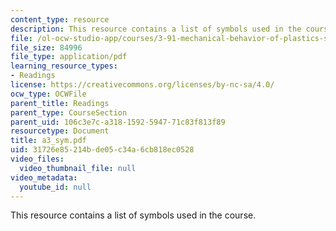 ```yaml
---
content_type: resource
description: This resource contains a list of symbols used in the course.
file: /ol-ocw-studio-app/courses/3-91-mechanical-behavior-of-plastics-spring-2007/31726e85214bde05c34a6cb818ec0528_a3_sym.pdf
file_size: 84996
file_type: application/pdf
learning_resource_types:
- Readings
license: https://creativecommons.org/licenses/by-nc-sa/4.0/
ocw_type: OCWFile
parent_title: Readings
parent_type: CourseSection
parent_uid: 106c3e7c-a318-1592-5947-71c83f813f89
resourcetype: Document
title: a3_sym.pdf
uid: 31726e85-214b-de05-c34a-6cb818ec0528
video_files:
  video_thumbnail_file: null
video_metadata:
  youtube_id: null
---
```

This resource contains a list of symbols used in the course.